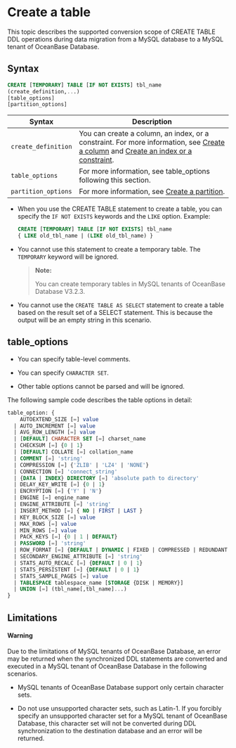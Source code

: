 # Create a table

This topic describes the supported conversion scope of CREATE TABLE DDL operations during data migration from a MySQL database to a MySQL tenant of OceanBase Database.

## Syntax

```sql
CREATE [TEMPORARY] TABLE [IF NOT EXISTS] tbl_name
(create_definition,...)   
[table_options]
[partition_options]
```

| Syntax | Description |
|-------------------|---------------------------------------|
| `create_definition` | You can create a column, an index, or a constraint. For more information, see [Create a column](../200.create-table/200.create-column.md) and [Create an index or a constraint](../200.create-table/300.create-table-index.md).  |
| `table_options` | For more information, see table_options following this section.  |
| `partition_options` | For more information, see [Create a partition](../200.create-table/400.create-partition.md).  |

* When you use the CREATE TABLE statement to create a table, you can specify the `IF NOT EXISTS` keywords and the `LIKE` option. Example:

   ```sql
   CREATE [TEMPORARY] TABLE [IF NOT EXISTS] tbl_name
   { LIKE old_tbl_name | (LIKE old_tbl_name) }
   ```

* You cannot use this statement to create a temporary table. The `TEMPORARY` keyword will be ignored.

   > **Note:**
   >
   > You can create temporary tables in MySQL tenants of OceanBase Database V3.2.3.

* You cannot use the `CREATE TABLE AS SELECT` statement to create a table based on the result set of a SELECT statement. This is because the output will be an empty string in this scenario.

## table_options

* You can specify table-level comments.

* You can specify `CHARACTER SET`.

* Other table options cannot be parsed and will be ignored.

The following sample code describes the table options in detail:

```sql
table_option: {
    AUTOEXTEND_SIZE [=] value
  | AUTO_INCREMENT [=] value
  | AVG_ROW_LENGTH [=] value
  | [DEFAULT] CHARACTER SET [=] charset_name
  | CHECKSUM [=] {0 | 1}
  | [DEFAULT] COLLATE [=] collation_name
  | COMMENT [=] 'string'
  | COMPRESSION [=] {'ZLIB' | 'LZ4' | 'NONE'}
  | CONNECTION [=] 'connect_string'
  | {DATA | INDEX} DIRECTORY [=] 'absolute path to directory'
  | DELAY_KEY_WRITE [=] {0 | 1}
  | ENCRYPTION [=] {'Y' | 'N'}
  | ENGINE [=] engine_name
  | ENGINE_ATTRIBUTE [=] 'string'
  | INSERT_METHOD [=] { NO | FIRST | LAST }
  | KEY_BLOCK_SIZE [=] value
  | MAX_ROWS [=] value
  | MIN_ROWS [=] value
  | PACK_KEYS [=] {0 | 1 | DEFAULT}
  | PASSWORD [=] 'string'
  | ROW_FORMAT [=] {DEFAULT | DYNAMIC | FIXED | COMPRESSED | REDUNDANT | COMPACT}
  | SECONDARY_ENGINE_ATTRIBUTE [=] 'string'
  | STATS_AUTO_RECALC [=] {DEFAULT | 0 | 1}
  | STATS_PERSISTENT [=] {DEFAULT | 0 | 1}
  | STATS_SAMPLE_PAGES [=] value
  | TABLESPACE tablespace_name [STORAGE {DISK | MEMORY}]
  | UNION [=] (tbl_name[,tbl_name]...)
}
```

## Limitations

  <main id="notice" type='alert'>
    <h4>Warning</h4>
    <p>Due to the limitations of MySQL tenants of OceanBase Database, an error may be returned when the synchronized DDL statements are converted and executed in a MySQL tenant of OceanBase Database in the following scenarios. </p>
  </main>

* MySQL tenants of OceanBase Database support only certain character sets.

* Do not use unsupported character sets, such as Latin-1. If you forcibly specify an unsupported character set for a MySQL tenant of OceanBase Database, this character set will not be converted during DDL synchronization to the destination database and an error will be returned.
